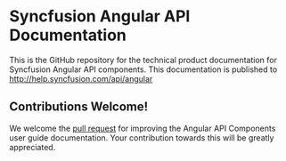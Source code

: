 # Syncfusion Angular API Documentation

This is the GitHub repository for the technical product documentation for Syncfusion Angular API components. This documentation is published to http://help.syncfusion.com/api/angular

## Contributions Welcome!

We welcome the [pull request](https://docs.github.com/en/github/managing-files-in-a-repository/editing-files-in-another-users-repository) for improving the Angular API Components user guide documentation. Your contribution towards this will be greatly appreciated.
